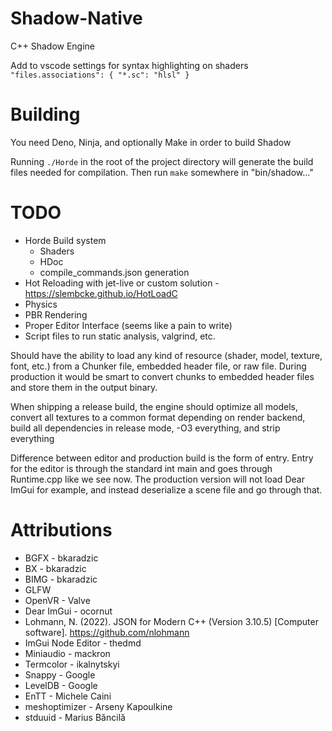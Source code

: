 # Shadow-Native

C++ Shadow Engine

Add to vscode settings for syntax highlighting on shaders
`"files.associations": { "*.sc": "hlsl" }`

# Building

You need Deno, Ninja, and optionally Make in order to build Shadow

Running `./Horde` in the root of the project directory will generate the build
files needed for compilation. Then run `make` somewhere in "bin/shadow..."

# TODO

- Horde Build system
  - Shaders
  - HDoc
  - compile_commands.json generation
- Hot Reloading with jet-live or custom solution -
  https://slembcke.github.io/HotLoadC
- Physics
- PBR Rendering
- Proper Editor Interface (seems like a pain to write)
- Script files to run static analysis, valgrind, etc.

Should have the ability to load any kind of resource (shader, model, texture,
font, etc.) from a Chunker file, embedded header file, or raw file. During
production it would be smart to convert chunks to embedded header files and
store them in the output binary.

When shipping a release build, the engine should optimize all models, convert
all textures to a common format depending on render backend, build all
dependencies in release mode, -O3 everything, and strip everything

Difference between editor and production build is the form of entry. Entry for
the editor is through the standard int main and goes through Runtime.cpp like we
see now. The production version will not load Dear ImGui for example, and
instead deserialize a scene file and go through that.

# Attributions

- BGFX - bkaradzic
- BX - bkaradzic
- BIMG - bkaradzic
- GLFW
- OpenVR - Valve
- Dear ImGui - ocornut
- Lohmann, N. (2022). JSON for Modern C++ (Version 3.10.5) [Computer software].
  https://github.com/nlohmann
- ImGui Node Editor - thedmd
- Miniaudio - mackron
- Termcolor - ikalnytskyi
- Snappy - Google
- LevelDB - Google
- EnTT - Michele Caini
- meshoptimizer - Arseny Kapoulkine
- stduuid - Marius Băncilă
